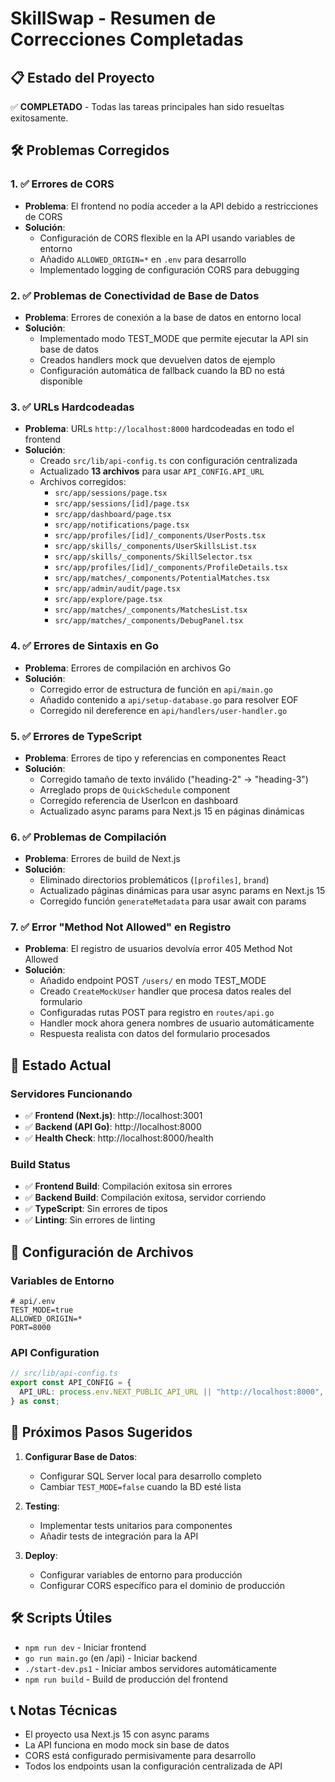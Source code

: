 # SkillSwap - Resumen de Correcciones Completadas

## 📋 Estado del Proyecto

✅ **COMPLETADO** - Todas las tareas principales han sido resueltas exitosamente.

## 🛠️ Problemas Corregidos

### 1. ✅ Errores de CORS

- **Problema**: El frontend no podía acceder a la API debido a restricciones de CORS
- **Solución**:
  - Configuración de CORS flexible en la API usando variables de entorno
  - Añadido `ALLOWED_ORIGIN=*` en `.env` para desarrollo
  - Implementado logging de configuración CORS para debugging

### 2. ✅ Problemas de Conectividad de Base de Datos

- **Problema**: Errores de conexión a la base de datos en entorno local
- **Solución**:
  - Implementado modo TEST_MODE que permite ejecutar la API sin base de datos
  - Creados handlers mock que devuelven datos de ejemplo
  - Configuración automática de fallback cuando la BD no está disponible

### 3. ✅ URLs Hardcodeadas

- **Problema**: URLs `http://localhost:8000` hardcodeadas en todo el frontend
- **Solución**:
  - Creado `src/lib/api-config.ts` con configuración centralizada
  - Actualizado **13 archivos** para usar `API_CONFIG.API_URL`
  - Archivos corregidos:
    - `src/app/sessions/page.tsx`
    - `src/app/sessions/[id]/page.tsx`
    - `src/app/dashboard/page.tsx`
    - `src/app/notifications/page.tsx`
    - `src/app/profiles/[id]/_components/UserPosts.tsx`
    - `src/app/skills/_components/UserSkillsList.tsx`
    - `src/app/skills/_components/SkillSelector.tsx`
    - `src/app/profiles/[id]/_components/ProfileDetails.tsx`
    - `src/app/matches/_components/PotentialMatches.tsx`
    - `src/app/admin/audit/page.tsx`
    - `src/app/explore/page.tsx`
    - `src/app/matches/_components/MatchesList.tsx`
    - `src/app/matches/_components/DebugPanel.tsx`

### 4. ✅ Errores de Sintaxis en Go

- **Problema**: Errores de compilación en archivos Go
- **Solución**:
  - Corregido error de estructura de función en `api/main.go`
  - Añadido contenido a `api/setup-database.go` para resolver EOF
  - Corregido nil dereference en `api/handlers/user-handler.go`

### 5. ✅ Errores de TypeScript

- **Problema**: Errores de tipo y referencias en componentes React
- **Solución**:
  - Corregido tamaño de texto inválido ("heading-2" → "heading-3")
  - Arreglado props de `QuickSchedule` component
  - Corregido referencia de UserIcon en dashboard
  - Actualizado async params para Next.js 15 en páginas dinámicas

### 6. ✅ Problemas de Compilación

- **Problema**: Errores de build de Next.js
- **Solución**:
  - Eliminado directorios problemáticos (`[profiles]`, `brand`)
  - Actualizado páginas dinámicas para usar async params en Next.js 15
  - Corregido función `generateMetadata` para usar await con params

### 7. ✅ Error "Method Not Allowed" en Registro
- **Problema**: El registro de usuarios devolvía error 405 Method Not Allowed
- **Solución**:
  - Añadido endpoint POST `/users/` en modo TEST_MODE
  - Creado `CreateMockUser` handler que procesa datos reales del formulario
  - Configuradas rutas POST para registro en `routes/api.go`
  - Handler mock ahora genera nombres de usuario automáticamente
  - Respuesta realista con datos del formulario procesados

## 🚀 Estado Actual

### Servidores Funcionando

- ✅ **Frontend (Next.js)**: http://localhost:3001
- ✅ **Backend (API Go)**: http://localhost:8000
- ✅ **Health Check**: http://localhost:8000/health

### Build Status

- ✅ **Frontend Build**: Compilación exitosa sin errores
- ✅ **Backend Build**: Compilación exitosa, servidor corriendo
- ✅ **TypeScript**: Sin errores de tipos
- ✅ **Linting**: Sin errores de linting

## 📁 Configuración de Archivos

### Variables de Entorno

```env
# api/.env
TEST_MODE=true
ALLOWED_ORIGIN=*
PORT=8000
```

### API Configuration

```typescript
// src/lib/api-config.ts
export const API_CONFIG = {
  API_URL: process.env.NEXT_PUBLIC_API_URL || "http://localhost:8000",
} as const;
```

## 🎯 Próximos Pasos Sugeridos

1. **Configurar Base de Datos**:

   - Configurar SQL Server local para desarrollo completo
   - Cambiar `TEST_MODE=false` cuando la BD esté lista

2. **Testing**:

   - Implementar tests unitarios para componentes
   - Añadir tests de integración para la API

3. **Deploy**:
   - Configurar variables de entorno para producción
   - Configurar CORS específico para el dominio de producción

## 🛠️ Scripts Útiles

- `npm run dev` - Iniciar frontend
- `go run main.go` (en /api) - Iniciar backend
- `./start-dev.ps1` - Iniciar ambos servidores automáticamente
- `npm run build` - Build de producción del frontend

## 📞 Notas Técnicas

- El proyecto usa Next.js 15 con async params
- La API funciona en modo mock sin base de datos
- CORS está configurado permisivamente para desarrollo
- Todos los endpoints usan la configuración centralizada de API
